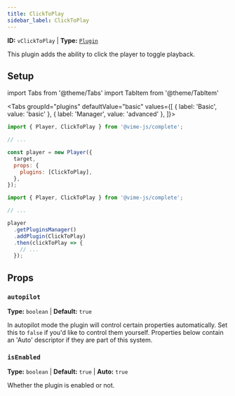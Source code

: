 ```yaml
---
title: ClickToPlay
sidebar_label: ClickToPlay
---
```


**ID:** `vClickToPlay` | **Type:** [`Plugin`](../../complete/api/plugin.md)

This plugin adds the ability to click the player to toggle playback.

## Setup

import Tabs from '@theme/Tabs'
import TabItem from '@theme/TabItem'

<Tabs
groupId="plugins"
defaultValue="basic"
values={[
{ label: 'Basic', value: 'basic' },
{ label: 'Manager', value: 'advanced' },
]}>

<TabItem value="basic">

```js
import { Player, ClickToPlay } from '@vime-js/complete';

// ...

const player = new Player({
  target,
  props: {
    plugins: [ClickToPlay],
  },
});
```

</TabItem>

<TabItem value="advanced">

```js
import { Player, ClickToPlay } from '@vime-js/complete';

// ...

player
  .getPluginsManager()
  .addPlugin(ClickToPlay)
  .then(clickToPlay => {
    // ...
  });
```

</TabItem>

</Tabs>

## Props

### `autopilot`

**Type:** `boolean` | **Default:** `true`

In autopilot mode the plugin will control certain properties automatically. Set this to `false` if you'd like to
control them yourself. Properties below contain an 'Auto' descriptor if they are part of this system.

### `isEnabled`

**Type:** `boolean` | **Default:** `true` | **Auto:** `true`

Whether the plugin is enabled or not.
